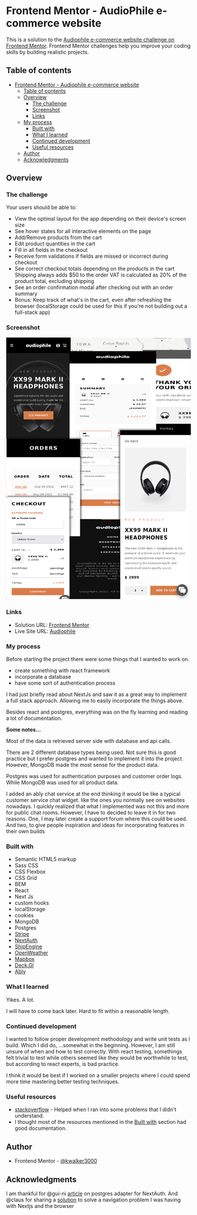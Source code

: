 # Frontend Mentor - AudioPhile e-commerce website

This is a solution to the [Audiophile e-commerce website challenge on Frontend Mentor](https://www.frontendmentor.io/challenges/audiophile-ecommerce-website-C8cuSd_wx). Frontend Mentor challenges help you improve your coding skills by building realistic projects.

## Table of contents

- [Frontend Mentor - Audiophile e-commerce website](#frontend-mentor---audiophile-ecommerce-website)
  - [Table of contents](#table-of-contents)
  - [Overview](#overview)
    - [The challenge](#the-challenge)
    - [Screenshot](#screenshot)
    - [Links](#links)
  - [My process](#my-process)
    - [Built with](#built-with)
    - [What I learned](#what-i-learned)
    - [Continued development](#continued-development)
    - [Useful resources](#useful-resources)
  - [Author](#author)
  - [Acknowledgments](#acknowledgments)

## Overview

### The challenge

Your users should be able to:

 - View the optimal layout for the app depending on their device's screen size
 - See hover states for all interactive elements on the page
 - Add/Remove products from the cart
 - Edit product quantities in the cart
 - Fill in all fields in the checkout
 - Receive form validations if fields are missed or incorrect during checkout
 - See correct checkout totals depending on the products in the cart
        Shipping always adds $50 to the order
        VAT is calculated as 20% of the product total, excluding shipping
 - See an order confirmation modal after checking out with an order summary
 - Bonus: Keep track of what's in the cart, even after refreshing the browser (localStorage could be used for this if you're not building out a full-stack app)


### Screenshot

![collage of various components seen on the website](./site-preview.png)

### Links

- Solution URL: [Frontend Mentor](https://www.frontendmentor.io/solutions/responsive-multi-page-site-using-bem-less-css-grid-and-more-rkMJFRamc)
- Live Site URL: [Audiophile](https://audiophile-tan.vercel.app/)

### My process

Before starting the project there were some things that I wanted to work on.
- create something with react framework
- incorporate a database
- have some sort of authentication process

I had just briefly read about NextJs and saw it as a great way to implement a full stack approach. Allowing me to easily incorporate the things above.

Besides react and postgres, everything was on the fly learning and reading a lot of documentation.



**Some notes...**

Most of the data is retrieved server side with database and api calls.

There are 2 different database types being used. Not sure this is good practice but I prefer postgres and wanted to implement it into the project. However, MongoDB made the most sense for the product data.

Postgres was used for authentication purposes and customer order logs. While MongoDB was used for all product data.

I added an ably chat service at the end thinking it would be like a typical customer service chat widget. like the ones you normally see on websites nowadays. I quickly realized that what I implemented was not this and more for public chat rooms. However, I have to decided to leave it in for two reasons. One, I may later create a support forum where this could be used. And two, to give people inspiration and ideas for incorporating features in their own builds 

### Built with

- Semantic HTML5 markup
- Sass CSS
- CSS Flexbox
- CSS Grid
- BEM
- React
- Next Js
- custom hooks
- localStorage
- cookies
- MongoDB
- Postgres
- [Stripe](https://stripe.com/)
- [NextAuth](https://next-auth.js.org/)
- [ShipEngine](https://www.shipengine.com/)
- [OpenWeather](https://openweathermap.org/)
- [Mapbox](https://mapbox.com/)
- [Deck.Gl](https://deck.gl/)
- [Ably](https://ably.com/)

### What I learned

Yikes. A lot.

I will have to come back later. Hard to fit within a reasonable length.

### Continued development

I wanted to follow proper development methodology and write unit tests as I build. Which I did do, ...somewhat in the beginning. However, I am still unsure of when and how to test correctly. With react testing, somethings felt trivial to test while others seemed like they would be worthwhile to test, but according to react experts, is bad practice.

I think it would be best if I worked on a smaller projects where I could spend more time mastering better testing techniques.

### Useful resources

- [stackoverflow](https://stackoverflow.com/) - Helped when I ran into some problems that I didn't understand.
- I thought most of the resources mentioned in the [Built with](#built-with) section had good documentation.

## Author

- Frontend Mentor - [@kwalker3000](https://www.frontendmentor.io/profile/kwalker3000)

## Acknowledgments

I am thankful for @gui-ni [article](https://www.jakobmaier.at/posts/next-auth-postgres-adapter/) on postgres adapter for NextAuth. And @claus for sharing a [solution](https://gist.github.com/claus/992a5596d6532ac91b24abe24e10ae81#file-usescrollrestoration-js) to solve a navigation problem I was having with Nextjs and the browser
